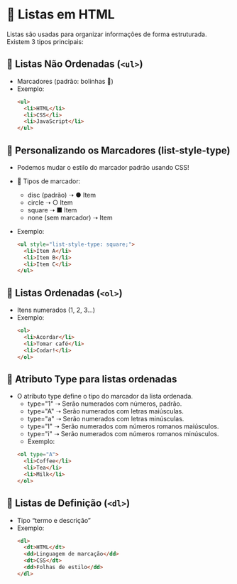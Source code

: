 # 📜 Listas em HTML

Listas são usadas para organizar informações de forma estruturada. Existem 3 tipos principais:

## 🔹 Listas Não Ordenadas (`<ul>`)
- Marcadores (padrão: bolinhas 🔵)
- Exemplo:
  ```html
  <ul>
    <li>HTML</li>
    <li>CSS</li>
    <li>JavaScript</li>
  </ul>
  ```
## 🎨 Personalizando os Marcadores (list-style-type)
- Podemos mudar o estilo do marcador padrão usando CSS!
- 🔵 Tipos de marcador:
  - disc (padrão) ➝ ● Item
  - circle ➝ ○ Item
  - square ➝ ■ Item
  - none (sem marcador) ➝ Item

- Exemplo:
  ```html
  <ul style="list-style-type: square;">
    <li>Item A</li>
    <li>Item B</li>
    <li>Item C</li>
  </ul>
  ```
  
## 🔢 Listas Ordenadas (`<ol>`)
- Itens numerados (1, 2, 3...)
- Exemplo:
  ```html
  <ol>
    <li>Acordar</li>
    <li>Tomar café</li>
    <li>Codar!</li>
  </ol>
  ```

## 🎨 Atributo Type para listas ordenadas
- O atributo type define o tipo do marcador da lista ordenada.
  - type="1" ➝ Serão numerados com números, padrão.
  - type="A" ➝ Serão numerados com letras maiúsculas.
  - type="a" ➝ Serão numerados com letras minúsculas.
  - type="I" ➝ Serão numerados com números romanos maiúsculos.
  - type="i" ➝ Serão numerados com números romanos minúsculos.
  - Exemplo:
  ```html
  <ol type="A">
    <li>Coffee</li>
    <li>Tea</li>
    <li>Milk</li>
  </ol>
  ```

## 📑 Listas de Definição (`<dl>`)
- Tipo “termo e descrição”
- Exemplo:
  ```html
  <dl>
    <dt>HTML</dt>
    <dd>Linguagem de marcação</dd>
    <dt>CSS</dt>
    <dd>Folhas de estilo</dd>
  </dl>
  ```
